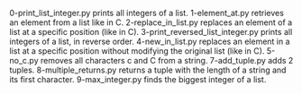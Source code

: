 0-print_list_integer.py prints all integers of a list.
1-element_at.py retrieves an element from a list like in C.
2-replace_in_list.py replaces an element of a list at a specific position (like in C).
3-print_reversed_list_integer.py prints all integers of a list, in reverse order.
4-new_in_list.py replaces an element in a list at a specific position without modifying the original list (like in C).
5-no_c.py removes all characters c and C from a string.
7-add_tuple.py adds 2 tuples.
8-multiple_returns.py returns a tuple with the length of a string and its first character.
9-max_integer.py finds the biggest integer of a list.
